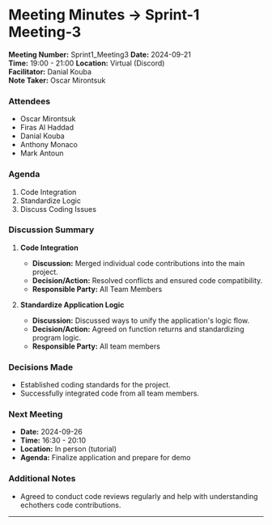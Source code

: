 # Meeting Minutes -> Sprint-1 Meeting-3
**Meeting Number:** Sprint1_Meeting3 
**Date:** 2024-09-21  
**Time:** 19:00 - 21:00 
**Location:** Virtual (Discord)  
**Facilitator:** Danial Kouba     
**Note Taker:** Oscar Mirontsuk


### Attendees

- Oscar Mirontsuk
- Firas Al Haddad
- Danial Kouba
- Anthony Monaco
- Mark Antoun


### Agenda

1. Code Integration
2. Standardize Logic
3. Discuss Coding Issues

### Discussion Summary

1. **Code Integration**

   - **Discussion:** Merged individual code contributions into the main project.
   - **Decision/Action:** Resolved conflicts and ensured code compatibility.
   - **Responsible Party:** All Team Members

2. **Standardize Application Logic**

   - **Discussion:** Discussed ways to unify the application's logic flow.
   - **Decision/Action:** Agreed on function returns and standardizing program logic.
   - **Responsible Party:** All team members

### Decisions Made

- Established coding standards for the project.
- Successfully integrated code from all team members.

### Next Meeting

- **Date:** 2024-09-26
- **Time:** 16:30 - 20:10
- **Location:** In person (tutorial)
- **Agenda:** Finalize application and prepare for demo

### Additional Notes

- Agreed to conduct code reviews regularly and help with understanding echothers code contributions.

---
